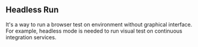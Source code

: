 ## Headless Run
It's a way to run a browser test on environment without graphical interface.
For example, headless mode is needed to run visual test on continuous integration services.